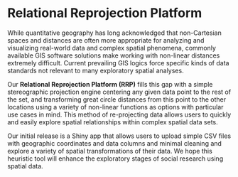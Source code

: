 # Relational Reprojection Platform

While quantitative geography has long acknowledged that non-Cartesian spaces and distances are often more appropriate for analyzing and visualizing real-world data and complex spatial phenomena, commonly available GIS software solutions make working with non-linear distances extremely difficult. Current prevailing GIS logics force specific kinds of data standards not relevant to many exploratory spatial analyses. 

Our **Relational Reprojection Platform (RRP)** fills this gap with a simple stereographic projection engine centering any given data point to the rest of the set, and transforming great circle distances from this point to the other locations using a variety of non-linear functions as options with particular use cases in mind. This method of re-projecting data allows users to quickly and easily explore spatial relationships within complex spatial data sets. 

Our initial release is a Shiny app that allows users to upload simple CSV files with geographic coordinates and data columns and minimal cleaning and explore a variety of spatial transformations of their data. We hope this heuristic tool will enhance the exploratory stages of social research using spatial data.
